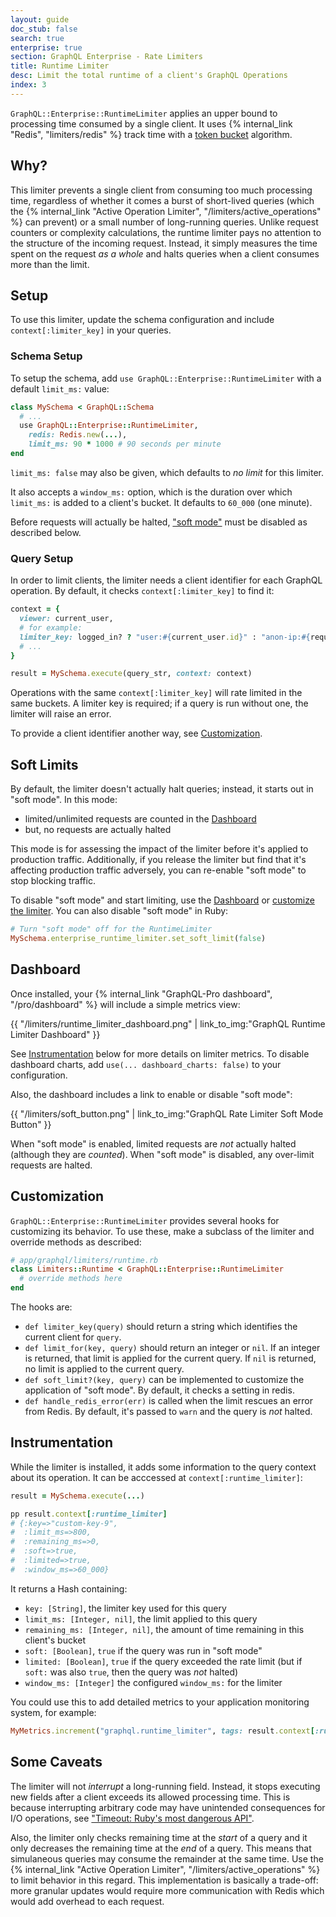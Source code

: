 ```yaml
---
layout: guide
doc_stub: false
search: true
enterprise: true
section: GraphQL Enterprise - Rate Limiters
title: Runtime Limiter
desc: Limit the total runtime of a client's GraphQL Operations
index: 3
---
```


`GraphQL::Enterprise::RuntimeLimiter` applies an upper bound to processing time consumed by a single client. It uses {% internal_link "Redis", "limiters/redis" %} track time with a [token bucket](https://en.wikipedia.org/wiki/Token_bucket) algorithm.

## Why?

This limiter prevents a single client from consuming too much processing time, regardless of whether it comes a burst of short-lived queries (which the {% internal_link "Active Operation Limiter", "/limiters/active_operations" %} can prevent) or a small number of long-running queries. Unlike request counters or complexity calculations, the runtime limiter pays no attention to the structure of the incoming request. Instead, it simply measures the time spent on the request _as a whole_ and halts queries when a client consumes more than the limit.

## Setup

To use this limiter, update the schema configuration and include `context[:limiter_key]` in your queries.

### Schema Setup

To setup the schema, add `use GraphQL::Enterprise::RuntimeLimiter` with a default `limit_ms:` value:

```ruby
class MySchema < GraphQL::Schema
  # ...
  use GraphQL::Enterprise::RuntimeLimiter,
    redis: Redis.new(...),
    limit_ms: 90 * 1000 # 90 seconds per minute
end
```

`limit_ms: false` may also be given, which defaults to _no limit_ for this limiter.

It also accepts a `window_ms:` option, which is the duration over which `limit_ms:` is added to a client's bucket. It defaults to `60_000` (one minute).

Before requests will actually be halted, ["soft mode"](#soft-limits) must be disabled as described below.

### Query Setup

In order to limit clients, the limiter needs a client identifier for each GraphQL operation. By default, it checks `context[:limiter_key]` to find it:

```ruby
context = {
  viewer: current_user,
  # for example:
  limiter_key: logged_in? ? "user:#{current_user.id}" : "anon-ip:#{request.remote_ip}",
  # ...
}

result = MySchema.execute(query_str, context: context)
```

Operations with the same `context[:limiter_key]` will rate limited in the same buckets. A limiter key is required; if a query is run without one, the limiter will raise an error.

To provide a client identifier another way, see [Customization](#customization).

## Soft Limits

By default, the limiter doesn't actually halt queries; instead, it starts out in "soft mode". In this mode:

- limited/unlimited requests are counted in the [Dashboard](#dashboard)
- but, no requests are actually halted

This mode is for assessing the impact of the limiter before it's applied to production traffic. Additionally, if you release the limiter but find that it's affecting production traffic adversely, you can re-enable "soft mode" to stop blocking traffic.

To disable "soft mode" and start limiting, use the [Dashboard](#dashboard) or [customize the limiter](#customization). You can also disable "soft mode" in Ruby:

```ruby
# Turn "soft mode" off for the RuntimeLimiter
MySchema.enterprise_runtime_limiter.set_soft_limit(false)
```


## Dashboard

Once installed, your {% internal_link "GraphQL-Pro dashboard", "/pro/dashboard" %} will include a simple metrics view:

{{ "/limiters/runtime_limiter_dashboard.png" | link_to_img:"GraphQL Runtime Limiter Dashboard" }}

See [Instrumentation](#instrumentation) below for more details on limiter metrics. To disable dashboard charts, add `use(... dashboard_charts: false)` to your configuration.

Also, the dashboard includes a link to enable or disable "soft mode":

{{ "/limiters/soft_button.png" | link_to_img:"GraphQL Rate Limiter Soft Mode Button" }}

When "soft mode" is enabled, limited requests are _not_ actually halted (although they are _counted_). When "soft mode" is disabled, any over-limit requests are halted.

## Customization

`GraphQL::Enterprise::RuntimeLimiter` provides several hooks for customizing its behavior. To use these, make a subclass of the limiter and override methods as described:

```ruby
# app/graphql/limiters/runtime.rb
class Limiters::Runtime < GraphQL::Enterprise::RuntimeLimiter
  # override methods here
end
```

The hooks are:

- `def limiter_key(query)` should return a string which identifies the current client for `query`.
- `def limit_for(key, query)` should return an integer or `nil`. If an integer is returned, that limit is applied for the current query. If `nil` is returned, no limit is applied to the current query.
- `def soft_limit?(key, query)` can be implemented to customize the application of "soft mode". By default, it checks a setting in redis.
- `def handle_redis_error(err)` is called when the limit rescues an error from Redis. By default, it's passed to `warn` and the query is _not_ halted.

## Instrumentation

While the limiter is installed, it adds some information to the query context about its operation. It can be acccessed at `context[:runtime_limiter]`:


```ruby
result = MySchema.execute(...)

pp result.context[:runtime_limiter]
# {:key=>"custom-key-9",
#  :limit_ms=>800,
#  :remaining_ms=>0,
#  :soft=>true,
#  :limited=>true,
#  :window_ms=>60_000}
```

It returns a Hash containing:

- `key: [String]`, the limiter key used for this query
- `limit_ms: [Integer, nil]`, the limit applied to this query
- `remaining_ms: [Integer, nil]`, the amount of time remaining in this client's bucket
- `soft: [Boolean]`, `true` if the query was run in "soft mode"
- `limited: [Boolean]`, `true` if the query exceeded the rate limit (but if `soft:` was also `true`, then the query was _not_ halted)
- `window_ms: [Integer]` the configured `window_ms:` for the limiter

You could use this to add detailed metrics to your application monitoring system, for example:

```ruby
MyMetrics.increment("graphql.runtime_limiter", tags: result.context[:runtime_limiter])
```

## Some Caveats

The limiter will not _interrupt_ a long-running field. Instead, it stops executing new fields after a client exceeds its allowed processing time. This is because interrupting arbitrary code may have unintended consequences for I/O operations, see ["Timeout: Ruby's most dangerous API"](https://www.mikeperham.com/2015/05/08/timeout-rubys-most-dangerous-api/).

Also, the limiter only checks remaining time at the _start_ of a query and it only decreases the remaining time at the _end_ of a query. This means that simulaneous queries may consume the remainder at the same time. Use the {% internal_link "Active Operation Limiter", "/limiters/active_operations" %} to limit behavior in this regard. This implementation is basically a trade-off: more granular updates would require more communication with Redis which would add overhead to each request.
